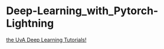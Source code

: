 # Deep-Learning_with_Pytorch-Lightning

[the UvA Deep Learning Tutorials!](https://uvadlc-notebooks.readthedocs.io/en/latest/index.html)
